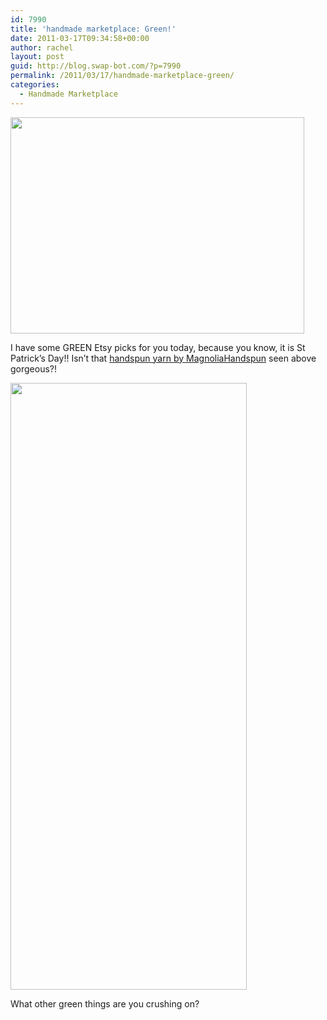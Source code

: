 ```yaml
---
id: 7990
title: 'handmade marketplace: Green!'
date: 2011-03-17T09:34:58+00:00
author: rachel
layout: post
guid: http://blog.swap-bot.com/?p=7990
permalink: /2011/03/17/handmade-marketplace-green/
categories:
  - Handmade Marketplace
---
```

[<img src="http://blog.swap-bot.com/wp-content/uploads/2011/03/greenyarn.jpg" alt="" title="greenyarn" width="470" height="346" class="aligncenter size-full wp-image-7991" />](http://www.etsy.com/listing/68861353/sprout-single-ply-handspun-yarn)

I have some GREEN Etsy picks for you today, because you know, it is St Patrick&#8217;s Day!! Isn&#8217;t that [handspun yarn by MagnoliaHandspun](http://www.etsy.com/listing/68861353/sprout-single-ply-handspun-yarn) seen above gorgeous?!

<img src="http://blog.swap-bot.com/wp-content/uploads/2011/03/Screen-shot-2011-03-23-at-6.56.43-PM.png" alt="" title="Etsy green" width="378" height="971" class="alignnone size-full wp-image-8017" />

What other green things are you crushing on?